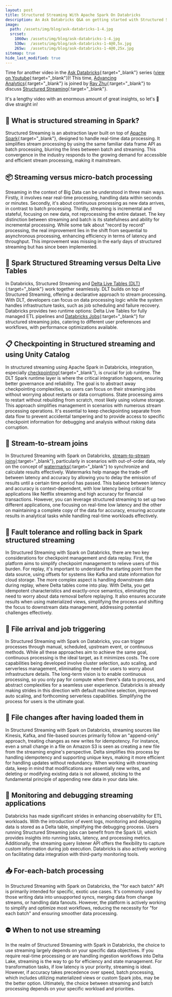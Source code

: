 ```yaml
---
layout: post
title: Structured Streaming With Apache Spark On Databricks
description: An Ask Databricks Q&A on getting started with Structured Streaming in Databricks
image: 
  path: /assets/img/blog/ask-databricks-1-4.jpg
  srcset:
    1060w: /assets/img/blog/ask-databricks-1-4.jpg
    530w:  /assets/img/blog/ask-databricks-1-4@0,5x.jpg
    265w:  /assets/img/blog/ask-databricks-1-4@0,25x.jpg
sitemap: true
hide_last_modified: true
---
```


Time for another video in the [Ask Databricks](https://www.advancinganalytics.co.uk/askdbx){:target="_blank"} series ([view on Youtube](https://www.youtube.com/watch?v=d905UJhIIHk){:target="_blank"})! This time, [Advancing Analytics](https://www.linkedin.com/company/advancing-analytics/){:target="_blank"} is joined by [Ray Zhu](https://www.linkedin.com/in/ray-zhu-67531245/?lipi=urn%3Ali%3Apage%3Ad_flagship3_pulse_read%3BW7IeAndOSfarWAsBl61NzQ%3D%3D){:target="_blank"} to discuss [Structured Streaming](https://docs.databricks.com/en/structured-streaming/index.html){:target="_blank"}.

It's a lengthy video with an enormous amount of great insights, so let's 🐬 dive straight in!

## 🌊 What is structured streaming in Spark?

Structured Streaming is an abstraction layer built on top of [Apache Spark](https://spark.apache.org/){:target="_blank"}, designed to handle real-time data processing. It simplifies stream processing by using the same familiar data frame API as batch processing, blurring the lines between batch and streaming. This convergence in the industry responds to the growing demand for accessible and efficient stream processing, making it mainstream.

## 📦 Streaming versus micro-batch processing

Streaming in the context of Big Data can be understood in three main ways. Firstly, it involves near real-time processing, handling data within seconds or minutes. Secondly, it's about continuous processing as new data arrives, in contrast to batch processing. Thirdly, streaming is incremental and stateful, focusing on new data, not reprocessing the entire dataset. The key distinction between streaming and batch is its statefulness and ability for incremental processing. While some talk about "record by record" processing, the real improvement lies in the shift from sequential to asynchronous processing, enhancing efficiency in terms of latency and throughput. This improvement was missing in the early days of structured streaming but has since been implemented.

## 🔧 Spark Structured Streaming versus Delta Live Tables

In Databricks, Structured Streaming and [Delta Live Tables (DLT)](https://www.databricks.com/product/delta-live-tables){:target="_blank"} work together seamlessly. DLT builds on top of Structured Streaming, offering a declarative approach to stream processing. With DLT, developers can focus on data processing logic while the system handles infrastructure tasks, such as job scheduling and failure recovery. Databricks provides two runtime options: Delta Live Tables for fully managed ETL pipelines and [Databricks Jobs](https://docs.databricks.com/en/workflows/index.html#what-is-databricks-jobs){:target="_blank"} for structured streaming jobs, catering to different user preferences and workflows, with performance optimizations available.

## 📋 Checkpointing in Structured streaming and using Unity Catalog

In structured streaming using Apache Spark in Databricks, integration, especially [checkpointing](https://docs.databricks.com/en/structured-streaming/query-recovery.html){:target="_blank"}, is crucial for job runtime. The DLT Spark runtime layer is where the critical integration happens, ensuring better governance and reliability. The goal is to abstract away checkpointing complexities, so users can focus on their streaming jobs without worrying about restarts or data corruptions. State processing aims to restart without rebuilding from scratch, most likely using volume storage. This approach simplifies management in scenarios with numerous stream processing operations. It's essential to keep checkpointing separate from data flow to prevent accidental tampering and to provide access to specific checkpoint information for debugging and analysis without risking data corruption.

## 👐 Stream-to-stream joins

In Structured Streaming with Spark on Databricks, [stream-to-stream joins](https://www.databricks.com/blog/2018/03/13/introducing-stream-stream-joins-in-apache-spark-2-3.html){:target="_blank"}, particularly in scenarios with out-of-order data, rely on the concept of [watermarks](https://www.databricks.com/blog/feature-deep-dive-watermarking-apache-spark-structured-streaming){:target="_blank"} to synchronize and calculate results effectively. Watermarks help manage the trade-off between latency and accuracy by allowing you to delay the emission of results until a certain time period has passed. This balance between latency and accuracy is context-dependent, with low latency being critical for applications like Netflix streaming and high accuracy for financial transactions. However, you can leverage structured streaming to set up two different applications, one focusing on real-time low latency and the other on maintaining a complete copy of the data for accuracy, ensuring accurate results in analytical tasks while handling real-time workloads effectively.

## 🚫 Fault tolerance and rolling back in Spark structured streaming

In Structured Streaming with Spark on Databricks, there are two key considerations for checkpoint management and data replay. First, the platform aims to simplify checkpoint management to relieve users of this burden. For replay, it's important to understand the starting point from the data source, using offsets for systems like Kafka and state information for cloud storage. The more complex aspect is handling downstream data during replay, where Delta tables come into play. With Delta, you get idempotent characteristics and exactly-once semantics, eliminating the need to worry about data removal before replaying. It also ensures accurate results when using materialized views, simplifying the process and shifting the focus to downstream data management, addressing potential challenges effectively.

## 📂 File arrival and job triggering

In Structured Streaming with Spark on Databricks, you can trigger processes through manual, scheduled, upstream event, or continuous methods. While all these approaches aim to achieve the same goal, continuous processing is the ideal target, as it minimizes costs. The core capabilities being developed involve cluster selection, auto scaling, and serverless management, eliminating the need for users to worry about infrastructure details. The long-term vision is to enable continuous processing, so you only pay for compute when there's data to process, and abstract complexities for a seamless user experience. Databricks is already making strides in this direction with default machine selection, improved auto scaling, and forthcoming serverless capabilities. Simplifying the process for users is the ultimate goal.

## 💾 File changes after having loaded them in

In Structured Streaming with Spark on Databricks, streaming sources like Kinesis, Kafka, and file-based sources primarily follow an "append-only" approach, treating changes as new writes for idempotency. For instance, even a small change in a file on Amazon S3 is seen as creating a new file from the streaming engine's perspective. Delta simplifies this process by handling idempotency and supporting unique keys, making it more efficient for handling updates without redundancy. When working with streaming data, keep in mind that modifications are essentially new writes, and deleting or modifying existing data is not allowed, sticking to the fundamental principle of appending new data in your data lake.

## 👷 Monitoring and debugging streaming applications

Databricks has made significant strides in enhancing observability for ETL workloads. With the introduction of event logs, monitoring and debugging data is stored as a Delta table, simplifying the debugging process. Users running Structured Streaming jobs can benefit from the Spark UI, which provides insights into running tasks, latency, and processing metrics. Additionally, the streaming query listener API offers the flexibility to capture custom information during job execution. Databricks is also actively working on facilitating data integration with third-party monitoring tools.

## 📥 For-each-batch processing

In Structured Streaming with Spark on Databricks, the "for each batch" API is primarily intended for specific, exotic use cases. It's commonly used by those writing data into unsupported syncs, merging data from change streams, or handling data fanouts. However, the platform is actively working to simplify and optimize most workflows, reducing the necessity for "for each batch" and ensuring smoother data processing.

## ⛔ When to not use streaming

In the realm of Structured Streaming with Spark in Databricks, the choice to use streaming largely depends on your specific data objectives. If you require real-time processing or are handling ingestion workflows into Delta Lake, streaming is the way to go for efficiency and state management. For transformation tasks, if low latency is your priority, streaming is ideal. However, if accuracy takes precedence over speed, batch processing, which includes utilizing materialized views or custom Spark jobs, may be the better option. Ultimately, the choice between streaming and batch processing depends on your specific workload and priorities.